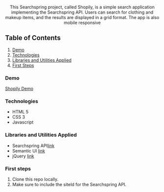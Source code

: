 <p align="center"> This Searchspring project, called Shopily, is a simple search application implementing the Searchspring API. Users can search for clothing and makeup items, and the results are displayed in a grid format. The app is also mobile responsive<p>

## Table of Contents
1. [Demo](https://github.com/alexandrahamner/searchspring-project/#demo)
2. [Technologies](https://github.com/alexandrahamner/searchspring-project/#technologies)
3. [Libraries and Utilities Applied](https://github.com/alexandrahamner/searchspring-project/#libraries-and-utilities-applied)
4. [First Steps](https://github.com/alexandrahamner/searchspring-project/#first-steps)

### Demo
[Shopily Demo](https://gifted-yonath-2c84e2.netlify.app/)

### Technologies
- HTML 5
- CSS 3
- Javascript

### Libraries and Utilities Applied
- Searchspring API[link](https://searchspring.zendesk.com/hc/en-us/sections/115000119223-Search-API)
- Semantic UI [link](https://semantic-ui.com/)
- jQuery [link](https://jquery.com/)

### First steps

1. Clone this repo locally.
1. Make sure to include the siteId for the Searchspring API.
